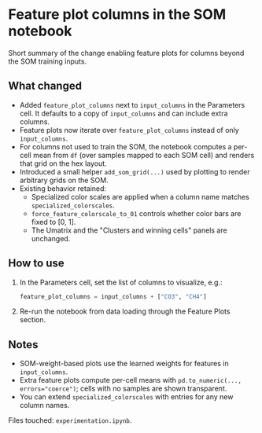 # Feature plot columns in the SOM notebook

Short summary of the change enabling feature plots for columns beyond the SOM training inputs.

## What changed
- Added `feature_plot_columns` next to `input_columns` in the Parameters cell. It defaults to a copy of `input_columns` and can include extra columns.
- Feature plots now iterate over `feature_plot_columns` instead of only `input_columns`.
- For columns not used to train the SOM, the notebook computes a per-cell mean from `df` (over samples mapped to each SOM cell) and renders that grid on the hex layout.
- Introduced a small helper `add_som_grid(...)` used by plotting to render arbitrary grids on the SOM.
- Existing behavior retained:
  - Specialized color scales are applied when a column name matches `specialized_colorscales`.
  - `force_feature_colorscale_to_01` controls whether color bars are fixed to [0, 1].
  - The Umatrix and the "Clusters and winning cells" panels are unchanged.

## How to use
1. In the Parameters cell, set the list of columns to visualize, e.g.:
   
   ```python
   feature_plot_columns = input_columns + ["CO3", "CH4"]
   ```
2. Re-run the notebook from data loading through the Feature Plots section.

## Notes
- SOM-weight-based plots use the learned weights for features in `input_columns`.
- Extra feature plots compute per-cell means with `pd.to_numeric(..., errors="coerce")`; cells with no samples are shown transparent.
- You can extend `specialized_colorscales` with entries for any new column names.

Files touched: `experimentation.ipynb`.

